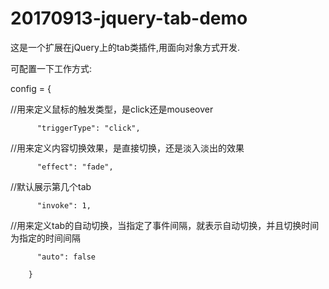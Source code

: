 # 20170913-jquery-tab-demo

这是一个扩展在jQuery上的tab类插件,用面向对象方式开发.

可配置一下工作方式:

config = {

//用来定义鼠标的触发类型，是click还是mouseover

          "triggerType": "click",

//用来定义内容切换效果，是直接切换，还是淡入淡出的效果

          "effect": "fade",

//默认展示第几个tab

          "invoke": 1,

//用来定义tab的自动切换，当指定了事件间隔，就表示自动切换，并且切换时间为指定的时间间隔

          "auto": false
          
        }